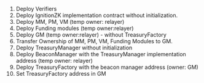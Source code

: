 
1. Deploy Verifiers
2. Deploy IgnitionZK implementation contract without initialization.
3. Deploy MM, PM, VM (temp owner: relayer)
5. Deploy Funding modules (temp owner:relayer)
4. Deploy GM (temp owner:relayer) - without TreasuryFactory
5. Transfer Ownership of MM, PM, VM, Funding Modules to GM.
6. Deploy TreasuryManager without initialization
7. Deploy BeaconManager with the TreasuryManager implementation address (temp owner: relayer)
8. Deploy TreasuryFactory with the beacon manager address (owner: GM)
9. Set TreasuryFactory address in GM 
